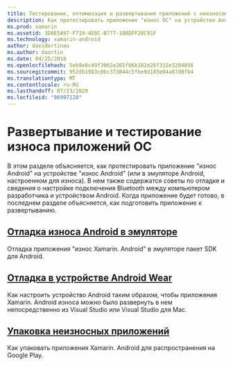 ```yaml
---
title: Тестирование, оптимизация и развертывание приложений с неизносом ОС
description: Как протестировать приложение "износ ОС" на устройстве Android (или в эмуляторе) и подготовить его к развертыванию.
ms.prod: xamarin
ms.assetid: 3D8E5A97-F719-4E8C-B777-108DFF20C91F
ms.technology: xamarin-android
author: davidortinau
ms.author: daortin
ms.date: 04/25/2018
ms.openlocfilehash: 5eb9e8c49f3002e265f06b182e26f312e3204056
ms.sourcegitcommit: 952db1983c0bc373844c5fbe9d185e04a87d8fb4
ms.translationtype: MT
ms.contentlocale: ru-RU
ms.lasthandoff: 07/23/2020
ms.locfileid: "86997128"
---
```

# <a name="deployment-and-testing-of-wear-os-apps"></a>Развертывание и тестирование износа приложений ОС

В этом разделе объясняется, как протестировать приложение "износ Android" на устройстве "износ Android" (или в эмуляторе Android, настроенном для износа). В нем также содержатся советы по отладке и сведения о настройке подключения Bluetooth между компьютером разработчика и устройством Android.
Когда приложение будет готово, в последнем разделе объясняется, как подготовить приложение к развертыванию.

## <a name="debug-android-wear-on-an-emulator"></a>[Отладка износа Android в эмуляторе](~/android/wear/deploy-test/debug-on-emulator.md)

Отладка приложения "износ Xamarin. Android" в эмуляторе пакет SDK для Android.

## <a name="debug-on-a-wear-device"></a>[Отладка в устройстве Android Wear](~/android/wear/deploy-test/debug-on-device.md)

Как настроить устройство Android таким образом, чтобы приложения Xamarin. Android износа можно было развернуть в нем непосредственно из Visual Studio или Visual Studio для Mac.

## <a name="packaging-wear-apps"></a>[Упаковка неизносных приложений](~/android/wear/deploy-test/packaging.md)

Как упаковать приложения Xamarin. Android для распространения на Google Play.

